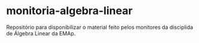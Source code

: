 # monitoria-algebra-linear
Repositório para disponibilizar o material feito pelos monitores da disciplida de Álgebra Linear da EMAp.
